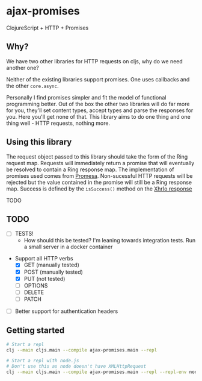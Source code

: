 # ajax-promises
ClojureScript + HTTP + Promises
## Why?

We have two other libraries for HTTP requests on cljs, why do we need another one?

Neither of the existing libraries support promises. One uses callbacks and the other `core.async`. 

Personally I find promises simpler and fit the model of functional programming better.
Out of the box the other two libraries will do far more for you, they'll set content types, accept types and parse the responses for you. Here you'll get none of that. This library aims to do one thing and one thing well - HTTP requests, nothing more.

## Using this library
The request object passed to this library should take the form of the Ring request map. Requests will immediately return a promise that will eventually be resolved to contain a Ring response map. The implementation of promises used comes from [Promesa](https://funcool.github.io/promesa/latest/). Non-sucessful HTTP requests will be rejected but the value contained in the promise will still be a Ring response map. Success is defined by the `isSuccess()` method on the [XhrIo response](https://developers.google.com/closure/library/docs/xhrio)

TODO

## TODO
- [ ] TESTS!
  - How should this be tested? I'm leaning towards integration tests. Run a small server in a docker container
- Support all HTTP verbs
  - [x] GET (manually tested)
  - [x] POST (manually tested)
  - [x] PUT (not tested)
  - [ ] OPTIONS
  - [ ] DELETE
  - [ ] PATCH
- [ ] Better support for authentication headers

## Getting started

```sh
# Start a repl
clj --main cljs.main --compile ajax-promises.main --repl

# Start a repl with node.js
# Don't use this as node doesn't have XMLHttpRequest
clj --main cljs.main --compile ajax-promises.main --repl --repl-env node
```
